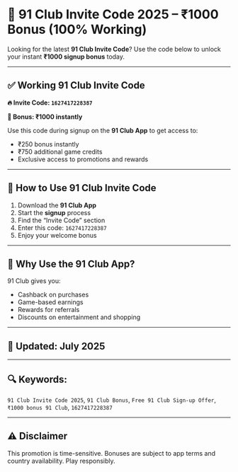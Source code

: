 # 🎉 91 Club Invite Code 2025 – ₹1000 Bonus (100% Working)

Looking for the latest **91 Club Invite Code**? Use the code below to unlock your instant **₹1000 signup bonus** today.

---

## ✅ Working 91 Club Invite Code

**🔥 Invite Code: `1627417228387`**

**🎁 Bonus: ₹1000 instantly**

Use this code during signup on the **91 Club App** to get access to:
- ₹250 bonus instantly
- ₹750 additional game credits
- Exclusive access to promotions and rewards

---

## 📱 How to Use 91 Club Invite Code

1. Download the **91 Club App**
2. Start the **signup** process
3. Find the “Invite Code” section
4. Enter this code: `1627417228387`
5. Enjoy your welcome bonus

---

## 🎯 Why Use the 91 Club App?

91 Club gives you:
- Cashback on purchases
- Game-based earnings
- Rewards for referrals
- Discounts on entertainment and shopping

---

## 📅 Updated: July 2025

---

## 🔍 Keywords:
`91 Club Invite Code 2025`, `91 Club Bonus`, `Free 91 Club Sign-up Offer`, `₹1000 bonus 91 Club`, `1627417228387`

---

## ⚠️ Disclaimer
This promotion is time-sensitive. Bonuses are subject to app terms and country availability. Play responsibly.
